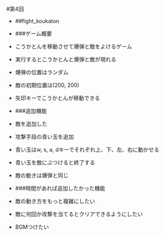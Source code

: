 #第4回
- ##fight_koukaton
- ###ゲーム概要
- こうかとんを移動させて爆弾と敵をよけるゲーム
- 実行するとこうかとんと爆弾と敵が現れる
- 爆弾の位置はランダム
- 敵の初期位置は(200, 200)

- 矢印キーでこうかとんが移動できる

- ###追加機能
- 敵を追加した
- 攻撃手段の青い玉を追加
- 青い玉はw, s, a, dキーでそれぞれ上、下、左、右に動かせる
- 青い玉を敵にぶつけると終了する
- 敵の動きは爆弾と同じ

- ###時間があれば追加したかった機能
- 敵の動き方をもっと複雑にしたい
- 敵に何回か攻撃を当てるとクリアできるようにしたい
- BGMつけたい